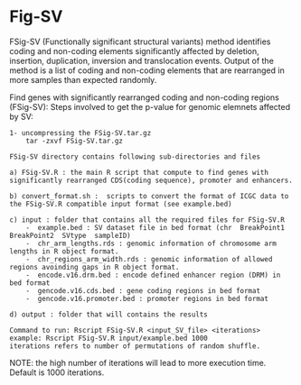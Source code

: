 # Fig-SV
FSig-SV (Functionally significant structural variants) method identifies coding and non-coding elements significantly affected by deletion, insertion, duplication, inversion and translocation events. Output of the method is a list of coding and non-coding elements that are rearranged in more samples than expected randomly. 

Find genes with significantly rearranged coding and non-coding regions (FSig-SV):
Steps involved to get the p-value for genomic elemnets affected by SV:

	1- uncompressing the FSig-SV.tar.gz
		tar -zxvf FSig-SV.tar.gz

	FSig-SV directory contains following sub-directories and files

	a) FSig-SV.R : the main R script that compute to find genes with significantly rearranged CDS(coding sequence), promoter and enhancers. 
	  
	b) convert_format.sh :  scripts to convert the format of ICGC data to the FSig-SV.R compatible input format (see example.bed)

	c) input : folder that contains all the required files for FSig-SV.R 
		-  example.bed : SV dataset file in bed format (chr  BreakPoint1  BreakPoint2  SVtype  sampleID) 
		-  chr_arm_lengths.rds : genomic information of chromosome arm lengths in R object format. 
		-  chr_regions_arm_width.rds : genomic information of allowed regions avoinding gaps in R object format.
		-  encode.v16.drm.bed : encode defined enhancer region (DRM) in bed format
		-  gencode.v16.cds.bed : gene coding regions in bed format
		-  gencode.v16.promoter.bed : promoter regions in bed format

	d) output : folder that will contains the results 

	Command to run: Rscript FSig-SV.R <input_SV_file> <iterations>
	example: Rscript FSig-SV.R input/example.bed 1000
	iterations refers to number of permutations of random shuffle.
NOTE: the high number of iterations will lead to more execution time. Default is 1000 iterations.

